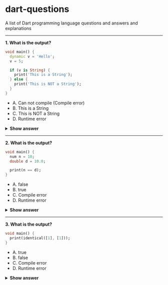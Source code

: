 # dart-questions
A list of Dart programming language questions and answers and explanations 


---
**1. What is the output?**
```dart
void main() {
  dynamic v = 'Hello';
  v = 5;

  if (v is String) {
    print('This is a String');
  } else {
    print('This is NOT a String');
  }
}
```
- A. Can not compile (Compile error)
- B. This is a String 
- C. This is NOT a String
- D. Runtime error

<details><summary><b>Show answer</b></summary>
<p>

#### Answer: C. This is NOT a String

We declared `v` as a dynamic variable, so we can assign/re-assign any data (different types are allowed) to it. In this case, we re-assign `5` (an int). Hence, v is an integer, not a String.
</p>
</details>

---
**2. What is the output?**
```dart
void main() {
  num n = 10;
  double d = 10.0;

  print(n == d);
}
```
- A. false
- B. true
- C. Compile error
- D. Runtime error

<details><summary><b>Show answer</b></summary>
<p>

#### Answer: B. true

A `num` can be used for both `double` and `int`. Also, `double` extends `num`. In this question `n` and `d` are equal. 
</p>
</details>

---
**3. What is the output?**
```dart
void main() {
  print(identical([1], [1]));
}
```
- A. true
- B. false
- C. Compile error
- D. Runtime error

<details><summary><b>Show answer</b></summary>
<p>

#### Answer: B. false

The documentation: `Check whether two references are to the same object.`
Both lists ([1] and [1]) have the same length (length = 1) and have the same elements (number 1),
but they are not the same OBJECT. `identical` only returns true if both objects are the same. Hence,
the output is `false`.
</p>
</details>

